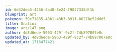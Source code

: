 ```yaml
---
id: 6d32dea5-4256-4a48-8e24-f9847338df1b
blueprint: art
pokemon: 59c71835-48b1-43b3-891f-80278e52ddd5
title: Dratini
image: art/147.png
author: 4d8d6ede-5963-429f-9c2f-74b897007e0c
updated_by: 4d8d6ede-5963-429f-9c2f-74b897007e0c
updated_at: 1716477421
---
```

